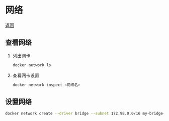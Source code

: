 [docker]: /note/docker/README.md

# 网络

[返回][docker]

## 查看网络

1. 列出网卡

    ```bash
    docker network ls
    ```

2. 查看网卡设置

    ```bash
    docker network inspect <网络名>
    ```

## 设置网络

```bash
docker network create --driver bridge --subnet 172.98.0.0/16 my-bridge-network
```

